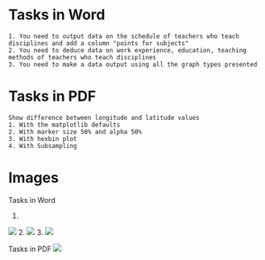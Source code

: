 # Tasks in Word
    1. You need to output data on the schedule of teachers who teach disciplines and add a column "points for subjects"
    2. You need to deduce data on work experience, education, teaching methods of teachers who teach disciplines
    3. You need to make a data output using all the graph types presented
# Tasks in PDF
    Show difference between longitude and latitude values
    1. With the matplotlib defaults
    2. With marker size 50% and alpha 50%
    3. With hexbin plot
    4. With Subsampling
# Images
  Tasks in Word

  1. 
  <img src="https://user-images.githubusercontent.com/98150971/208297990-52d1b80a-b096-4973-bbca-32634fa36b42.png">
  2.
  <img src="https://user-images.githubusercontent.com/98150971/208298029-4e636eea-82c5-4663-b3c1-d96c67567ea9.png">
  3.
  <img src="https://user-images.githubusercontent.com/98150971/208298056-d130baf1-04b7-4440-8457-0ab589a959b5.png">
  
  Tasks in PDF
  <img src="https://user-images.githubusercontent.com/98150971/207599577-07b38624-6a42-4142-837b-14b94b21a04d.png">
